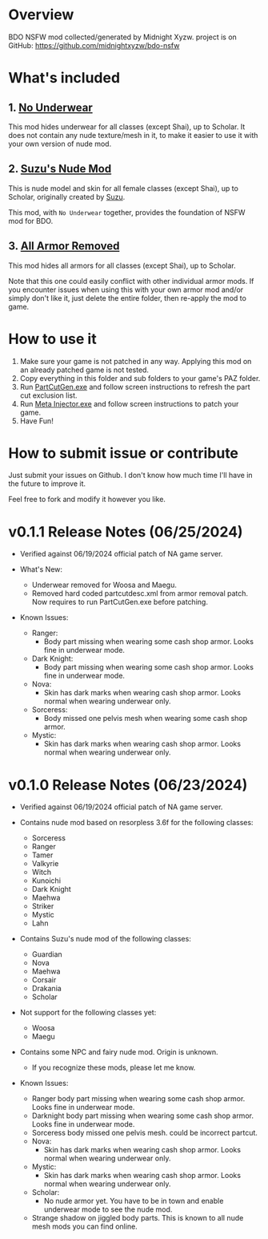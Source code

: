 # Overview

BDO NSFW mod collected/generated by Midnight Xyzw. project is on GitHub: https://github.com/midnightxyzw/bdo-nsfw

# What's included

## 1. [No Underwear](files_to_patch/_player/_00_no_underwear)
This mod hides underwear for all classes (except Shai), up to Scholar. It does not contain any nude texture/mesh in it, to make it easier to use it with your own version of nude mod.

## 2. [Suzu's Nude Mod](files_to_patch/_player/_00_suzu_nude)
This is nude model and skin for all female classes (except Shai), up to Scholar, originally created by [Suzu](https://www.undertow.club/downloads/authors/suzu-%E9%88%B4.26775/).

This mod, with `No Underwear` together, provides the foundation of NSFW mod for BDO.

## 3. [All Armor Removed](files_to_patch/_player/_00_all_armors_removed)

This mod hides all armors for all classes (except Shai), up to Scholar.

Note that this one could easily conflict with other individual armor mods. If you encounter issues when using this with your own armor mod and/or simply don't like it, just delete the entire folder, then re-apply the mod to game.

# How to use it

1. Make sure your game is not patched in any way. Applying this mod on an already patched game is not tested.
2. Copy everything in this folder and sub folders to your game's PAZ folder.
3. Run [PartCutGen.exe](PartCutGen.exe) and follow screen instructions to refresh the part cut exclusion list.
4. Run [Meta Injector.exe](<Meta Injector.exe>) and follow screen instructions to patch your game.
5. Have Fun!

# How to submit issue or contribute

Just submit your issues on Github. I don't know how much time I'll have in the future to improve it.

Feel free to fork and modify it however you like.

# v0.1.1 Release Notes (06/25/2024)

- Verified against 06/19/2024 official patch of NA game server.

- What's New:
  - Underwear removed for Woosa and Maegu.
  - Removed hard coded partcutdesc.xml from armor removal patch. Now requires to run PartCutGen.exe before patching.

- Known Issues:
  - Ranger:
    - Body part missing when wearing some cash shop armor. Looks fine in underwear mode.
  - Dark Knight:
    - Body part missing when wearing some cash shop armor. Looks fine in underwear mode.
  - Nova:
    - Skin has dark marks when wearing cash shop armor. Looks normal when wearing underwear only.
  - Sorceress:
    - Body missed one pelvis mesh when wearing some cash shop armor.
  - Mystic:
    - Skin has dark marks when wearing cash shop armor. Looks normal when wearing underwear only.

# v0.1.0 Release Notes (06/23/2024)

- Verified against 06/19/2024 official patch of NA game server.

- Contains nude mod based on resorpless 3.6f for the following classes:
  - Sorceress
  - Ranger
  - Tamer
  - Valkyrie
  - Witch
  - Kunoichi
  - Dark Knight
  - Maehwa
  - Striker
  - Mystic
  - Lahn

- Contains Suzu's nude mod of the following classes:
  - Guardian
  - Nova
  - Maehwa
  - Corsair
  - Drakania
  - Scholar

- Not support for the following classes yet:
  - Woosa
  - Maegu

- Contains some NPC and fairy nude mod. Origin is unknown.
  - If you recognize these mods, please let me know.

- Known Issues:
  - Ranger body part missing when wearing some cash shop armor. Looks fine in underwear mode.
  - Darknight body part missing when wearing some cash shop armor. Looks fine in underwear mode.
  - Sorceress body missed one pelvis mesh. could be incorrect partcut.
  - Nova:
    - Skin has dark marks when wearing cash shop armor. Looks normal when wearing underwear only.
  - Mystic:
    - Skin has dark marks when wearing cash shop armor. Looks normal when wearing underwear only.
  - Scholar:
    - No nude armor yet. You have to be in town and enable underwear mode to see the nude mod.
  - Strange shadow on jiggled body parts. This is known to all nude mesh mods you can find online.
